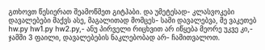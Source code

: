 გთხოვთ წესიერათ შეამოწმეთ გიტჰაბი. და უმეტესად-
კლასვოკები დავალებები მაქვს ასე, მაგალითად მომცეს-
სამი დავალებვა, მე ვაკეთებ hw.py hw1.py hw2.py,-
ანუ პირველი რიცხვით არ იწყება მეორე უკვე კი,-
ჯამში 3 ფაილი, დავალებების ნაკლებობად არ-
ჩამითვალოთ.
